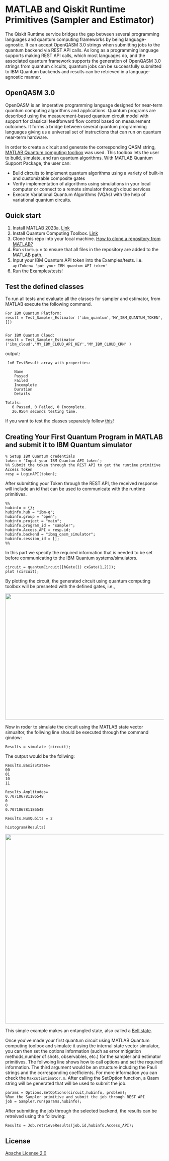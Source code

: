 # MATLAB and Qiskit Runtime Primitives (Sampler and Estimator)

The Qiskit Runtime service bridges the gap between several programming languages and quantum computing frameworks by being language-agnostic. It can accept OpenQASM 3.0 strings when submitting jobs to the quantum backend via REST API calls. As long as a programming language supports making REST API calls, which most languages do, and the associated quantum framework supports the generation of OpenQASM 3.0 strings from quantum circuits, quantum jobs can be successfully submitted to IBM Quantum backends and results can be retrieved in a language-agnostic manner.
## OpenQASM 3.0
OpenQASM is an imperative programming language designed for near-term quantum computing algorithms and applications. Quantum programs are described using the measurement-based quantum circuit model with support for classical feedforward flow control based on measurement outcomes. It forms a bridge between several quantum programming languages giving us a universal set of instructions that can run on quantum near-term hardware.

In order to create a circuit and generate the corresponding QASM string, [MATLAB Quantum computing toolbox](https://www.mathworks.com/products/quantum-computing.html) was used. This toolbox lets the user to build, simulate, and run quantum algorithms. With MATLAB Quantum Support Package, the user can:
- Build circuits to implement quantum algorithms using a variety of built-in and customizable composite gates
- Verify implementation of algorithms using simulations in your local computer or connect to a remote simulator through cloud services
- Execute Variational Quantum Algorithms (VQAs) with the help of variational quantum circuits.
## Quick start
1. Install MATLAB 2023a. [Link](https://www.mathworks.com/help/install/)
2. Install Quantum Computing Toolbox. [Link](https://www.mathworks.com/products/quantum-computing.html)
3. Clone this repo into your local machine. [How to clone a repository from MATLAB?](https://www.mathworks.com/help/simulink/ug/clone-git-repository.html)
4. Run ```startup.m``` to ensure that all files in the repository are added to the MATLAB path.
5. Input your IBM Quantum API token into the Examples/tests. i.e. ```apiToken= 'put your IBM quantum API token'```
6. Run the Examples/tests!

## Test the defined classes

To run all tests and evaluate all the classes for sampler and estimator, from MATLAB execute the following command.

```
For IBM Quantum Platform:
result = Test_Sampler_Estimator ('ibm_quantum','MY_IBM_QUANTUM_TOKEN', [])


For IBM Quantum Cloud:
result = Test_Sampler_Estimator ('ibm_cloud','MY_IBM_CLOUD_API_KEY','MY_IBM_CLOUD_CRN' )

```
output:
```
 1×6 TestResult array with properties:

    Name
    Passed
    Failed
    Incomplete
    Duration
    Details

Totals:
   6 Passed, 0 Failed, 0 Incomplete.
   26.9564 seconds testing time.

```
If you want to test the classes separately follow [this](/test/README.MD)!

##  Creating Your First Quantum Program in MATLAB and submit it to IBM Quantum simulator

```
% Setup IBM Quantum credentials
token = 'Input your IBM Quantum API token';
%% Submit the token through the REST API to get the runtime primitive Access Token
resp = LoginAPI(token);
```

After submitting your Token through the REST API, the received response will include an id that can be used to communicate with the runtime primitives.

```
%% 
hubinfo = {};
hubinfo.hub = "ibm-q";
hubinfo.group = "open";
hubinfo.project = "main";
hubinfo.program_id = "sampler";
hubinfo.Access_API = resp.id;
hubinfo.backend = "ibmq_qasm_simulator";
hubinfo.session_id = [];
%%
```

In this part we specify the required information that is needed to be set before communicating to the IBM Quantum systems/simulators. 

```
circuit = quantumCircuit([hGate(1) cxGate(1,2)]);
plot (circuit);
```
By plotting the circuit, the generated circuit using quantum computing toolbox will be presneted with the defined gates, i.e.,

<p align="center">
  <img width="600" height="400" src="docs/images/BellState.jpg">
</p>

Now in roder to simulate the circuit using the MATLAB state vector simualtor, the follwing line should be executed through the command qindow:
```
Results = simulate (circuit);
```
The output would be the follwing:
```
Results.BasisStates=
00
01
10
11

Results.Amplitudes=
0.707106781186548
0
0
0.707106781186548

Results.NumQubits = 2
```
```
histogram(Results)
```

<p align="center">
  <img width="800" height="600" src="docs/images/Results_BellState.jpg">
</p>

This simple example makes an entangled state, also called a [Bell state](https://en.wikipedia.org/wiki/Bell_state).


Once you've made your first quantum circuit using MATLAB Quantum computing toolbox and simulate it using the internal state vector simulator, you can then set the options information (such as error mitigation methods,number of shots, observables, etc.) for the sampler and estimator primitives. The follwoing line shows how to call options and set the required information. The third argument would be an structure including the Pauli strings and the corresponding coefficients. For more information you can check the `MaxcutEstimator.m`. After calling the SetOption function, a Qasm string will be generated that will be used to submit the job.

```
params = Options.SetOptions(circuit,hubinfo, problem);
%Run the Sampler primitive and submit the job through REST API
job = Sampler.run(params,hubinfo);
```

After submitting the job through the selected backend, the results can be retreived using the following:

```
Results = Job.retrieveResults(job.id,hubinfo.Access_API);
```

## License
[Apache License 2.0](https://github.ibm.com/Hamed-Mohammadbagherpoor/MATLAB-Runtime-Primitives/blob/main/LICENSE.txt)

